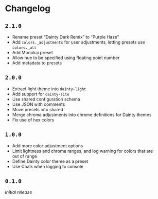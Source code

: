 # Changelog

## `2.1.0`

- Rename preset “Dainty Dark Remix” to “Purple Haze”
- Add `colors._adjustments` for user adjustments, letting presets use `colors._all`
- Add Monokai preset
- Allow hue to be specified using floating point number
- Add metadata to presets

## `2.0.0`

- Extract light theme into `dainty-light`
- Add support for `dainty-site`
- Use shared configuration schema
- Use JSON with comments
- Move presets into shared
- Merge chroma adjustments into chrome definitions for Dainty themes
- Fix use of hex colors

## `1.0.0`

- Add more color adjustment options
- Limit lightness and chroma ranges, and log warning for colors that are out of range
- Define Dainty color theme as a preset
- Use Chalk when logging to console

## `0.1.0`

_Initial release_
